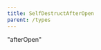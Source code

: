 ```yaml
---
title: SelfDestructAfterOpen
parent: /types
---
```


<div class="font-mono whitespace-pre"><span>&quot;afterOpen&quot;</span></div>

